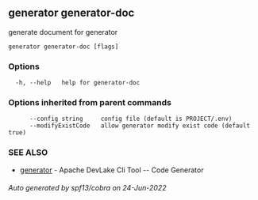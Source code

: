 ## generator generator-doc

generate document for generator

```
generator generator-doc [flags]
```

### Options

```
  -h, --help   help for generator-doc
```

### Options inherited from parent commands

```
      --config string     config file (default is PROJECT/.env)
      --modifyExistCode   allow generator modify exist code (default true)
```

### SEE ALSO

* [generator](generator.md)	 - Apache DevLake Cli Tool -- Code Generator

###### Auto generated by spf13/cobra on 24-Jun-2022
